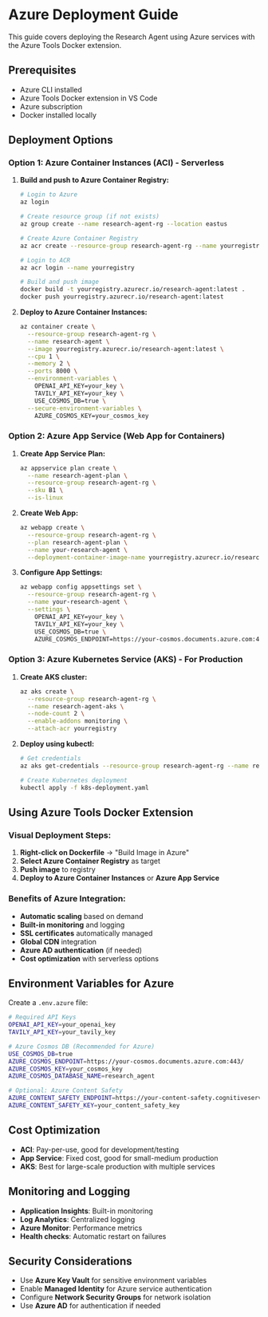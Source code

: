 # Azure Deployment Guide

This guide covers deploying the Research Agent using Azure services with the Azure Tools Docker extension.

## Prerequisites

- Azure CLI installed
- Azure Tools Docker extension in VS Code
- Azure subscription
- Docker installed locally

## Deployment Options

### Option 1: Azure Container Instances (ACI) - Serverless

1. **Build and push to Azure Container Registry:**
   ```bash
   # Login to Azure
   az login
   
   # Create resource group (if not exists)
   az group create --name research-agent-rg --location eastus
   
   # Create Azure Container Registry
   az acr create --resource-group research-agent-rg --name yourregistry --sku Basic
   
   # Login to ACR
   az acr login --name yourregistry
   
   # Build and push image
   docker build -t yourregistry.azurecr.io/research-agent:latest .
   docker push yourregistry.azurecr.io/research-agent:latest
   ```

2. **Deploy to Azure Container Instances:**
   ```bash
   az container create \
     --resource-group research-agent-rg \
     --name research-agent \
     --image yourregistry.azurecr.io/research-agent:latest \
     --cpu 1 \
     --memory 2 \
     --ports 8000 \
     --environment-variables \
       OPENAI_API_KEY=your_key \
       TAVILY_API_KEY=your_key \
       USE_COSMOS_DB=true \
     --secure-environment-variables \
       AZURE_COSMOS_KEY=your_cosmos_key
   ```

### Option 2: Azure App Service (Web App for Containers)

1. **Create App Service Plan:**
   ```bash
   az appservice plan create \
     --name research-agent-plan \
     --resource-group research-agent-rg \
     --sku B1 \
     --is-linux
   ```

2. **Create Web App:**
   ```bash
   az webapp create \
     --resource-group research-agent-rg \
     --plan research-agent-plan \
     --name your-research-agent \
     --deployment-container-image-name yourregistry.azurecr.io/research-agent:latest
   ```

3. **Configure App Settings:**
   ```bash
   az webapp config appsettings set \
     --resource-group research-agent-rg \
     --name your-research-agent \
     --settings \
       OPENAI_API_KEY=your_key \
       TAVILY_API_KEY=your_key \
       USE_COSMOS_DB=true \
       AZURE_COSMOS_ENDPOINT=https://your-cosmos.documents.azure.com:443/
   ```

### Option 3: Azure Kubernetes Service (AKS) - For Production

1. **Create AKS cluster:**
   ```bash
   az aks create \
     --resource-group research-agent-rg \
     --name research-agent-aks \
     --node-count 2 \
     --enable-addons monitoring \
     --attach-acr yourregistry
   ```

2. **Deploy using kubectl:**
   ```bash
   # Get credentials
   az aks get-credentials --resource-group research-agent-rg --name research-agent-aks
   
   # Create Kubernetes deployment
   kubectl apply -f k8s-deployment.yaml
   ```

## Using Azure Tools Docker Extension

### Visual Deployment Steps:

1. **Right-click on Dockerfile** → "Build Image in Azure"
2. **Select Azure Container Registry** as target
3. **Push image** to registry
4. **Deploy to Azure Container Instances** or **Azure App Service**

### Benefits of Azure Integration:

- **Automatic scaling** based on demand
- **Built-in monitoring** and logging
- **SSL certificates** automatically managed
- **Global CDN** integration
- **Azure AD authentication** (if needed)
- **Cost optimization** with serverless options

## Environment Variables for Azure

Create a `.env.azure` file:

```bash
# Required API Keys
OPENAI_API_KEY=your_openai_key
TAVILY_API_KEY=your_tavily_key

# Azure Cosmos DB (Recommended for Azure)
USE_COSMOS_DB=true
AZURE_COSMOS_ENDPOINT=https://your-cosmos.documents.azure.com:443/
AZURE_COSMOS_KEY=your_cosmos_key
AZURE_COSMOS_DATABASE_NAME=research_agent

# Optional: Azure Content Safety
AZURE_CONTENT_SAFETY_ENDPOINT=https://your-content-safety.cognitiveservices.azure.com/
AZURE_CONTENT_SAFETY_KEY=your_content_safety_key
```

## Cost Optimization

- **ACI**: Pay-per-use, good for development/testing
- **App Service**: Fixed cost, good for small-medium production
- **AKS**: Best for large-scale production with multiple services

## Monitoring and Logging

- **Application Insights**: Built-in monitoring
- **Log Analytics**: Centralized logging
- **Azure Monitor**: Performance metrics
- **Health checks**: Automatic restart on failures

## Security Considerations

- Use **Azure Key Vault** for sensitive environment variables
- Enable **Managed Identity** for Azure service authentication
- Configure **Network Security Groups** for network isolation
- Use **Azure AD** for authentication if needed
